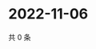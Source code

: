 # 2022-11-06

共 0 条

<!-- BEGIN WEIBO -->
<!-- 最后更新时间 Sun Nov 06 2022 02:00:39 GMT+0800 (China Standard Time) -->

<!-- END WEIBO -->
